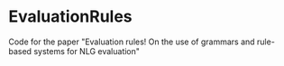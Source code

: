 # EvaluationRules
Code for the paper "Evaluation rules! On the use of grammars and rule-based systems for NLG evaluation"
